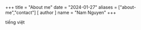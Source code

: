 +++
title = "About me"
date = "2024-01-27"
aliases = ["about-me","contact"]
[ author ]
  name = "Nam Nguyen"
+++

tiếng việt
